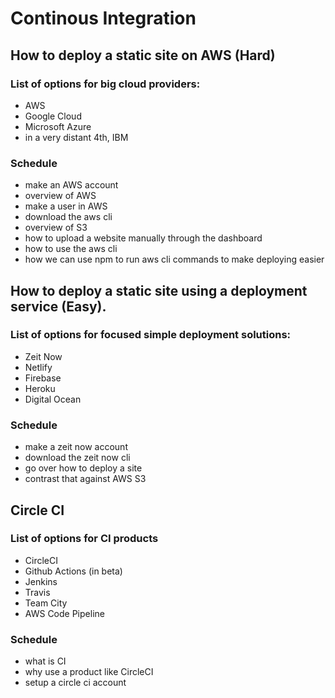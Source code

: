 # Continous Integration

## How to deploy a static site on AWS (Hard)

### List of options for big cloud providers:
- AWS
- Google Cloud
- Microsoft Azure
- in a very distant 4th, IBM

### Schedule
- make an AWS account
- overview of AWS
- make a user in AWS
- download the aws cli
- overview of S3
- how to upload a website manually through the dashboard
- how to use the aws cli
- how we can use npm to run aws cli commands to make deploying easier


## How to deploy a static site using a deployment service (Easy).
### List of options for focused simple deployment solutions:
- Zeit Now
- Netlify
- Firebase
- Heroku
- Digital Ocean

### Schedule
- make a zeit now account
- download the zeit now cli
- go over how to deploy a site
- contrast that against AWS S3

## Circle CI
### List of options for CI products
- CircleCI
- Github Actions (in beta)
- Jenkins
- Travis
- Team City
- AWS Code Pipeline

### Schedule
- what is CI
- why use a product like CircleCI
- setup a circle ci account


